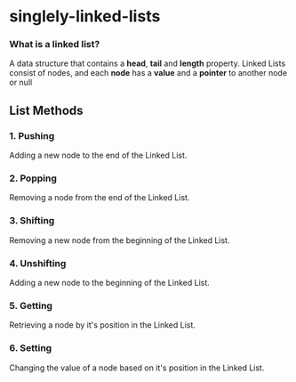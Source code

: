 # singlely-linked-lists

### What is a linked list?

A data structure that contains a **head**, **tail** and **length** property.
Linked Lists consist of nodes, and each **node** has a **value** and a **pointer** to another node or null

## List Methods

### 1. Pushing

Adding a new node to the end of the Linked List.

### 2. Popping

Removing a node from the end of the Linked List.

### 3. Shifting

Removing a new node from the beginning of the Linked List.

### 4. Unshifting

Adding a new node to the beginning of the Linked List.

### 5. Getting

Retrieving a node by it's position in the Linked List.

### 6. Setting

Changing the value of a node based on it's position in the Linked List.

